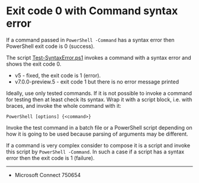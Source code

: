 # Exit code 0 with Command syntax error

If a command passed in `PowerShell -Command` has a syntax error then PowerShell
exit code is 0 (success).

The script [Test-SyntaxError.ps1](Test-SyntaxError.ps1) invokes a command with a syntax error and
shows the exit code 0.

- v5 - fixed, the exit code is 1 (error).
- v7.0.0-preview.5 - exit code 1 but there is no error message printed

Ideally, use only tested commands. If it is not possible to invoke a command
for testing then at least check its syntax. Wrap it with a script block, i.e.
with braces, and invoke the whole command with it:

```batchfile
PowerShell [options] {<command>}
```

Invoke the test command in a batch file or a PowerShell script depending on how
it is going to be used because parsing of arguments may be different.

If a command is very complex consider to compose it is a script and invoke this
script by `PowerShell -Command`. In such a case if a script has a syntax error
then the exit code is 1 (failure).

---

- Microsoft Connect 750654

